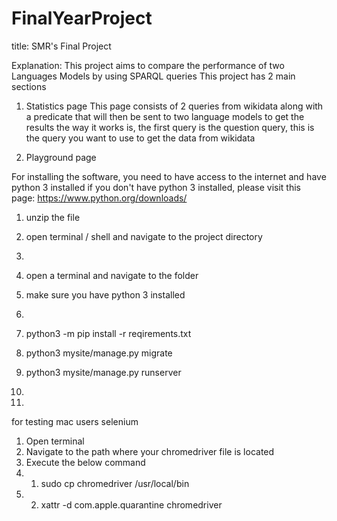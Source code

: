 # FinalYearProject


title: SMR's Final Project

Explanation: 
This project aims to compare the performance of two Languages Models by using SPARQL queries
This project has 2 main sections
1. Statistics page
    This page consists of 2 queries from wikidata along with a predicate that will then be sent to two language models to get the results
    the way it works is, 
    the first query is the question query, this is the query you want to use to get the data from wikidata

2. Playground page

For installing the software, you need to have access to the internet
and have python 3 installed
if you don't have python 3 installed, please visit this page: https://www.python.org/downloads/

1. unzip the file
2. open terminal / shell and navigate to the project directory
3. 


1. open a terminal and navigate to the folder
2. make sure you have python 3 installed
3. 
4. python3 -m pip install -r reqirements.txt
5. python3 mysite/manage.py migrate
6. python3 mysite/manage.py runserver
7. 
8. 




for testing mac users
selenium
1. Open terminal
2. Navigate to the path where your chromedriver file is located
3. Execute the below command
4. 1. sudo cp chromedriver /usr/local/bin
5. 2. xattr -d com.apple.quarantine chromedriver


